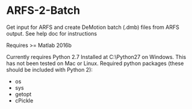 # ARFS-2-Batch
Get input for ARFS and create DeMotion batch (.dmb) files from ARFS output.
See help doc for instructions

Requires >= Matlab 2016b

Currently requires Python 2.7 Installed at C:\Python27 on Windows. This has not been tested on Mac or Linux.
Required python packages (these should be included with Python 2):
- os
- sys
- getopt
- cPickle
